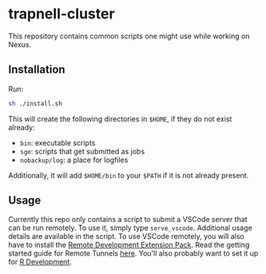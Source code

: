 # trapnell-cluster
This repository contains common scripts one might use while working on Nexus.

## Installation
Run:
```sh
sh ./install.sh
```

This will create the following directories in `$HOME`, if they do not exist already:
- `bin`: executable scripts
- `sge`: scripts that get submitted as jobs
- `nobackup/log`: a place for logfiles

Additionally, it will add `$HOME/bin` to your `$PATH` if it is not already present.

## Usage
Currently this repo only contains a script to submit a VSCode server that can be run remotely. To use it, simply type `serve_vscode`. Additional usage details are available in the script. To use VSCode remotely, you will also have to install the [Remote Development Extension Pack](https://marketplace.visualstudio.com/items?itemName=ms-vscode-remote.vscode-remote-extensionpack). Read the getting started guide for Remote Tunnels [here](https://marketplace.visualstudio.com/items?itemName=ms-vscode.remote-server). You'll also probably want to set it up for [R Development](https://code.visualstudio.com/docs/languages/r).
